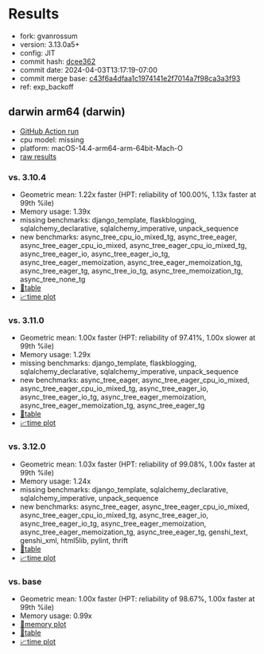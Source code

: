 # Results

- fork: gvanrossum
- version: 3.13.0a5+
- config: JIT
- commit hash: [dcee362](https://github.com/gvanrossum/cpython/commit/dcee362)
- commit date: 2024-04-03T13:17:19-07:00
- commit merge base: [c43f6a4dfaa1c1974141e2f7014a7f98ca3a3f93](https://github.com/gvanrossum/cpython/commit/c43f6a4dfaa1c1974141e2f7014a7f98ca3a3f93)
- ref: exp_backoff

## darwin arm64 (darwin)

- [GitHub Action run](https://github.com/faster-cpython/benchmarking/actions/runs/8545305709)
- cpu model: missing
- platform: macOS-14.4-arm64-arm-64bit-Mach-O
- [raw results](bm-20240403-darwin-arm64-gvanrossum-exp_backoff-3.13.0a5%2B-dcee362.json)

### vs. 3.10.4

- Geometric mean: 1.22x faster (HPT: reliability of 100.00%, 1.13x faster at 99th %ile)
- Memory usage: 1.39x
- missing benchmarks: django_template, flaskblogging, sqlalchemy_declarative, sqlalchemy_imperative, unpack_sequence
- new benchmarks: async_tree_cpu_io_mixed_tg, async_tree_eager, async_tree_eager_cpu_io_mixed, async_tree_eager_cpu_io_mixed_tg, async_tree_eager_io, async_tree_eager_io_tg, async_tree_eager_memoization, async_tree_eager_memoization_tg, async_tree_eager_tg, async_tree_io_tg, async_tree_memoization_tg, async_tree_none_tg
- [📄table](bm-20240403-darwin-arm64-gvanrossum-exp_backoff-3.13.0a5%2B-dcee362-vs-3.10.4.md)
- [📈time plot](bm-20240403-darwin-arm64-gvanrossum-exp_backoff-3.13.0a5%2B-dcee362-vs-3.10.4.png)

### vs. 3.11.0

- Geometric mean: 1.00x faster (HPT: reliability of 97.41%, 1.00x slower at 99th %ile)
- Memory usage: 1.29x
- missing benchmarks: django_template, flaskblogging, sqlalchemy_declarative, sqlalchemy_imperative, unpack_sequence
- new benchmarks: async_tree_eager, async_tree_eager_cpu_io_mixed, async_tree_eager_cpu_io_mixed_tg, async_tree_eager_io, async_tree_eager_io_tg, async_tree_eager_memoization, async_tree_eager_memoization_tg, async_tree_eager_tg
- [📄table](bm-20240403-darwin-arm64-gvanrossum-exp_backoff-3.13.0a5%2B-dcee362-vs-3.11.0.md)
- [📈time plot](bm-20240403-darwin-arm64-gvanrossum-exp_backoff-3.13.0a5%2B-dcee362-vs-3.11.0.png)

### vs. 3.12.0

- Geometric mean: 1.03x faster (HPT: reliability of 99.08%, 1.00x faster at 99th %ile)
- Memory usage: 1.24x
- missing benchmarks: django_template, sqlalchemy_declarative, sqlalchemy_imperative, unpack_sequence
- new benchmarks: async_tree_eager, async_tree_eager_cpu_io_mixed, async_tree_eager_cpu_io_mixed_tg, async_tree_eager_io, async_tree_eager_io_tg, async_tree_eager_memoization, async_tree_eager_memoization_tg, async_tree_eager_tg, genshi_text, genshi_xml, html5lib, pylint, thrift
- [📄table](bm-20240403-darwin-arm64-gvanrossum-exp_backoff-3.13.0a5%2B-dcee362-vs-3.12.0.md)
- [📈time plot](bm-20240403-darwin-arm64-gvanrossum-exp_backoff-3.13.0a5%2B-dcee362-vs-3.12.0.png)

### vs. base

- Geometric mean: 1.00x faster (HPT: reliability of 98.67%, 1.00x faster at 99th %ile)
- Memory usage: 0.99x
- [🧠memory plot](bm-20240403-darwin-arm64-gvanrossum-exp_backoff-3.13.0a5%2B-dcee362-vs-base-mem.png)
- [📄table](bm-20240403-darwin-arm64-gvanrossum-exp_backoff-3.13.0a5%2B-dcee362-vs-base.md)
- [📈time plot](bm-20240403-darwin-arm64-gvanrossum-exp_backoff-3.13.0a5%2B-dcee362-vs-base.png)

